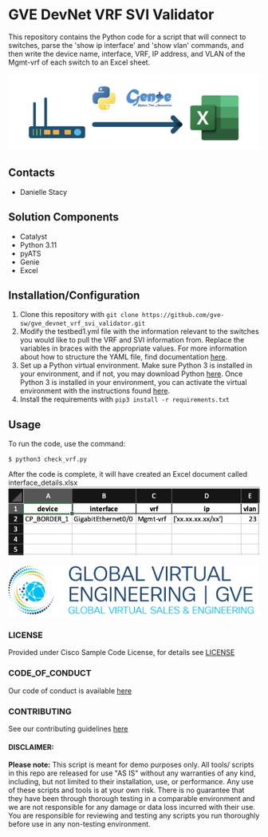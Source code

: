 # GVE DevNet VRF SVI Validator
This repository contains the Python code for a script that will connect to switches, parse the 'show ip interface' and 'show vlan' commands, and then write the device name, interface, VRF, IP address, and VLAN of the Mgmt-vrf of each switch to an Excel sheet.

![/IMAGES/workflow.png](/IMAGES/workflow.png)

## Contacts
* Danielle Stacy

## Solution Components
* Catalyst
* Python 3.11
* pyATS
* Genie
* Excel

## Installation/Configuration
1. Clone this repository with `git clone https://github.com/gve-sw/gve_devnet_vrf_svi_validator.git`
2. Modify the testbed1.yml file with the information relevant to the switches you would like to pull the VRF and SVI information from. Replace the variables in braces with the appropriate values. For more information about how to structure the YAML file, find documentation [here](https://developer.cisco.com/docs/pyats/#!connection-to-devices/device-connections). 
3. Set up a Python virtual environment. Make sure Python 3 is installed in your environment, and if not, you may download Python [here](https://www.python.org/downloads/). Once Python 3 is installed in your environment, you can activate the virtual environment with the instructions found [here](https://docs.python.org/3/tutorial/venv.html).
4. Install the requirements with `pip3 install -r requirements.txt`

## Usage
To run the code, use the command:
```
$ python3 check_vrf.py
```

After the code is complete, it will have created an Excel document called interface_details.xlsx
![/IMAGES/excel_output.png](/IMAGES/excel_output.png)

![/IMAGES/0image.png](/IMAGES/0image.png)

### LICENSE

Provided under Cisco Sample Code License, for details see [LICENSE](LICENSE.md)

### CODE_OF_CONDUCT

Our code of conduct is available [here](CODE_OF_CONDUCT.md)

### CONTRIBUTING

See our contributing guidelines [here](CONTRIBUTING.md)

#### DISCLAIMER:
<b>Please note:</b> This script is meant for demo purposes only. All tools/ scripts in this repo are released for use "AS IS" without any warranties of any kind, including, but not limited to their installation, use, or performance. Any use of these scripts and tools is at your own risk. There is no guarantee that they have been through thorough testing in a comparable environment and we are not responsible for any damage or data loss incurred with their use.
You are responsible for reviewing and testing any scripts you run thoroughly before use in any non-testing environment.